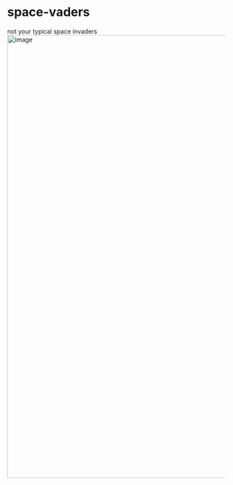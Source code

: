 # space-vaders

not your typical space invaders
<img width="1920" height="1020" alt="image" src="https://github.com/user-attachments/assets/5b8e3e0d-4294-486a-8f36-fdaa4ef38ed8" />
